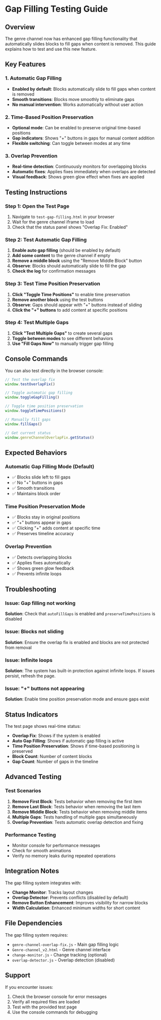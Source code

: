 # Gap Filling Testing Guide

## Overview

The genre channel now has enhanced gap filling functionality that automatically slides blocks to fill gaps when content is removed. This guide explains how to test and use this new feature.

## Key Features

### 1. Automatic Gap Filling
- **Enabled by default**: Blocks automatically slide to fill gaps when content is removed
- **Smooth transitions**: Blocks move smoothly to eliminate gaps
- **No manual intervention**: Works automatically without user action

### 2. Time-Based Position Preservation
- **Optional mode**: Can be enabled to preserve original time-based positions
- **Gap indicators**: Shows "+" buttons in gaps for manual content addition
- **Flexible switching**: Can toggle between modes at any time

### 3. Overlap Prevention
- **Real-time detection**: Continuously monitors for overlapping blocks
- **Automatic fixes**: Applies fixes immediately when overlaps are detected
- **Visual feedback**: Shows green glow effect when fixes are applied

## Testing Instructions

### Step 1: Open the Test Page
1. Navigate to `test-gap-filling.html` in your browser
2. Wait for the genre channel iframe to load
3. Check that the status panel shows "Overlap Fix: Enabled"

### Step 2: Test Automatic Gap Filling
1. **Enable auto gap filling** (should be enabled by default)
2. **Add some content** to the genre channel if empty
3. **Remove a middle block** using the "Remove Middle Block" button
4. **Observe**: Blocks should automatically slide to fill the gap
5. **Check the log** for confirmation messages

### Step 3: Test Time Position Preservation
1. **Click "Toggle Time Positions"** to enable time preservation
2. **Remove another block** using the test buttons
3. **Observe**: Gaps should appear with "+" buttons instead of sliding
4. **Click the "+" buttons** to add content at specific positions

### Step 4: Test Multiple Gaps
1. **Click "Test Multiple Gaps"** to create several gaps
2. **Toggle between modes** to see different behaviors
3. **Use "Fill Gaps Now"** to manually trigger gap filling

## Console Commands

You can also test directly in the browser console:

```javascript
// Test the overlap fix
window.testOverlapFix()

// Toggle automatic gap filling
window.toggleGapFilling()

// Toggle time position preservation
window.toggleTimePositions()

// Manually fill gaps
window.fillGaps()

// Get current status
window.genreChannelOverlapFix.getStatus()
```

## Expected Behaviors

### Automatic Gap Filling Mode (Default)
- ✅ Blocks slide left to fill gaps
- ✅ No "+" buttons in gaps
- ✅ Smooth transitions
- ✅ Maintains block order

### Time Position Preservation Mode
- ✅ Blocks stay in original positions
- ✅ "+" buttons appear in gaps
- ✅ Clicking "+" adds content at specific time
- ✅ Preserves timeline accuracy

### Overlap Prevention
- ✅ Detects overlapping blocks
- ✅ Applies fixes automatically
- ✅ Shows green glow feedback
- ✅ Prevents infinite loops

## Troubleshooting

### Issue: Gap filling not working
**Solution**: Check that `autoFillGaps` is enabled and `preserveTimePositions` is disabled

### Issue: Blocks not sliding
**Solution**: Ensure the overlap fix is enabled and blocks are not protected from removal

### Issue: Infinite loops
**Solution**: The system has built-in protection against infinite loops. If issues persist, refresh the page.

### Issue: "+" buttons not appearing
**Solution**: Enable time position preservation mode and ensure gaps exist

## Status Indicators

The test page shows real-time status:

- **Overlap Fix**: Shows if the system is enabled
- **Auto Gap Filling**: Shows if automatic gap filling is active
- **Time Position Preservation**: Shows if time-based positioning is preserved
- **Block Count**: Number of content blocks
- **Gap Count**: Number of gaps in the timeline

## Advanced Testing

### Test Scenarios
1. **Remove First Block**: Tests behavior when removing the first item
2. **Remove Last Block**: Tests behavior when removing the last item
3. **Remove Middle Block**: Tests behavior when removing middle items
4. **Multiple Gaps**: Tests handling of multiple gaps simultaneously
5. **Overlap Prevention**: Tests automatic overlap detection and fixing

### Performance Testing
- Monitor console for performance messages
- Check for smooth animations
- Verify no memory leaks during repeated operations

## Integration Notes

The gap filling system integrates with:
- **Change Monitor**: Tracks layout changes
- **Overlap Detector**: Prevents conflicts (disabled by default)
- **Remove Button Enhancement**: Improves visibility for narrow blocks
- **Width Calculation**: Enhanced minimum widths for short content

## File Dependencies

The gap filling system requires:
- `genre-channel-overlap-fix.js` - Main gap filling logic
- `Genre-channel_v2.html` - Genre channel interface
- `change-monitor.js` - Change tracking (optional)
- `overlap-detector.js` - Overlap detection (disabled)

## Support

If you encounter issues:
1. Check the browser console for error messages
2. Verify all required files are loaded
3. Test with the provided test page
4. Use the console commands for debugging 